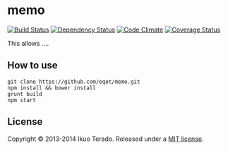 # memo

[![Build Status](https://travis-ci.org/eqot/memo.png?branch=master)](https://travis-ci.org/eqot/memo)
[![Dependency Status](https://gemnasium.com/eqot/memo.png)](https://gemnasium.com/eqot/memo)
[![Code Climate](https://codeclimate.com/github/eqot/memo.png)](https://codeclimate.com/github/eqot/memo)
[![Coverage Status](https://coveralls.io/repos/eqot/memo/badge.png)](https://coveralls.io/r/eqot/memo)

This allows ....


## How to use

```
git clone https://github.com/eqot/memo.git
npm install && bower install
grunt build
npm start
```


## License

Copyright &copy; 2013-2014 Ikuo Terado. Released under a [MIT license](http://www.opensource.org/licenses/mit-license.php).
